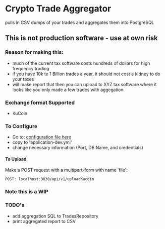 # Crypto Trade Aggregator

pulls in CSV dumps of your trades and aggregates them into PostgreSQL

## This is not production software - use at own risk


### Reason for making this:
- much of the current tax software costs hundreds of dollars for high frequency trading
- if you have 10k to 1 Billion trades a year, it should not cost a kidney to do your taxes
- will make report that then you can upload to XYZ tax software where it looks like you only made a few trades with aggegation


### Exchange format Supported
- KuCoin

### To Configure
- Go to: [configuration file here](src/main/resources/application-dev.yml.example)
- copy to 'application-dev.yml'
- change necessary information (Port, DB Name, and credentials)

#### To Upload

Make a POST request with a multipart-form with name 'file':
```
POST: localhost:3030/api/v1/uploadKucoin
```

### Note this is a WIP


### TODO's
- add aggregation SQL to TradesRepository
- print aggregated report to CSV